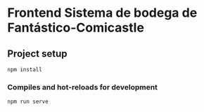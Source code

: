 # Frontend Sistema de bodega de Fantástico-Comicastle

## Project setup
```
npm install
```

### Compiles and hot-reloads for development
```
npm run serve
```

